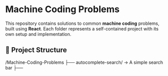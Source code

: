 # Machine Coding Problems

This repository contains solutions to common **machine coding** problems, built using **React**. Each folder represents a self-contained project with its own setup and implementation.

## 📂 Project Structure

/Machine-Coding-Problems
├── autocomplete-search/ → A simple search bar
├── 